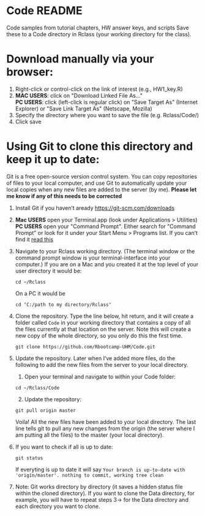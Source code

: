 # Code README

Code samples from tutorial chapters, HW answer keys, and scripts
Save these to a Code directory in Rclass (your working directory for the class).  

# Download manually via your browser:
1. Right-click or control-click on the link of interest (e.g., HW1_key.R)
2. **MAC USERS**: click on "Download Linked File As..."     
   **PC USERS**: click (left-click is regular click) on "Save Target As" (Internet Explorer) or "Save Link Target As" (Netscape, Mozilla)
3. Specify the directory where you want to save the file (e.g. Rclass/Code/)
4. Click save

# Using Git to clone this directory and keep it up to date:
Git is a free open-source version control system. You can copy repositories of files to your local computer, and use Git to automatically update your local copies when any new files are added to the server (by me). **Please let me know if any of this needs to be corrected**
1. Install Git if you havenʻt aready https://git-scm.com/downloads
2. **Mac USERS** open your Terminal.app (look under Applications > Utilities)  
   **PC USERS** open your "Command Prompt". Either search for "Command Prompt" or look for it under your Start Menu > Programs list. If you canʻt find it [read this](https://www.digitalcitizen.life/7-ways-launch-command-prompt-windows-7-windows-8)
3. Navigate to your Rclass working directory. (The terminal window or the command prompt window is your terminal-interface into your computer.) If you are on a Mac and you created it at the top level of your user directory it would be: 

   ```
   cd ~/Rclass
   ```

   On a PC it would be

   ```
   cd ʻC:/path to my directory/Rclassʻ 
   ```

4. Clone the repository. Type the line below, hit return, and it will create a folder called `Code` in your working directory that contains a copy of all the files currently at that location on the server. Note this will create a new copy of the whole directory, so you only do this the first time. 

    ```
    git clone https://github.com/Rbootcamp-UHM/Code.git
    ```
 
5. Update the repository. Later when Iʻve added more files, do the following to add the new files from the server to your local directory.   
      1. Open your terminal and navigate to within your Code folder:

      ```
      cd ~/Rclass/Code
      ```
      2. Update the repository:

      ```
      git pull origin master
      ```
   Voila! All the new files have been added to your local directory. The last line tells git to pull any new changes from the origin (the server where I am putting all the files) to the master (your local directory). 

6. If you want to check if all is up to date:

   ```
   git status
   ```
   
   If everyting is up to date it will say `Your branch is up-to-date with 'origin/master'. nothing to commit, working tree clean`

7. Note: Git works directory by directory (it saves a hidden status file within the cloned directory).  If you want to clone the Data directory, for example, you will have to repeat steps 3-> for the Data directory and each directory you want to clone. 
